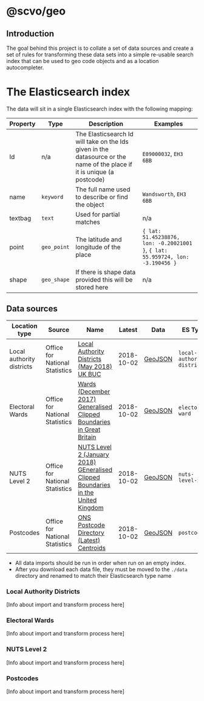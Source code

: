 # @scvo/geo

## Introduction
The goal behind this project is to collate a set of data sources and create a set of rules for
transforming these data sets into a simple re-usable search index that can be used to geo code 
objects and as a location autocompleter.

# The Elasticsearch index
The data will sit in a single Elasticsearch index with the following mapping:

| Property | Type | Description | Examples |
| --- | --- | --- | --- |
| Id | n/a | The Elasticsearch Id will take on the Ids given in the datasource or the name of the place if it is unique (a postcode) | `E09000032`, `EH3 6BB` |
| name | `keyword` | The full name  used to describe or find the object | `Wandsworth`, `EH3 6BB` |
| textbag | `text` | Used for partial matches | n/a |
| point | `geo_point` | The latitude and longitude of the place | `{ lat: 51.45238876, lon: -0.20021001 }`, `{ lat: 55.959724, lon: -3.190456 }` |
| shape | `geo_shape` | If there is shape data provided this will be stored here | n/a |

## Data sources

| Location type | Source | Name | Latest | Data | ES Type |
| --- | --- | --- | --- | --- | --- |
| Local authority districts | Office for National Statistics | [Local Authority Districts (May 2018) UK BUC](http://geoportal.statistics.gov.uk/datasets/local-authority-districts-may-2018-uk-buc) | 2018-10-02 | [GeoJSON](https://opendata.arcgis.com/datasets/593018bf59ab4699b66355bd33cd186d_4.geojson) | `local-authority-district` |
| Electoral Wards | Office for National Statistics | [Wards (December 2017) Generalised Clipped Boundaries in Great Britain](http://geoportal.statistics.gov.uk/datasets/wards-december-2017-generalised-clipped-boundaries-in-great-britain) | 2018-10-02 | [GeoJSON](https://opendata.arcgis.com/datasets/07194e4507ae491488471c84b23a90f2_2.geojson) | `electoral-ward` |
| NUTS Level 2 | Office for National Statistics | [NUTS Level 2 (January 2018) GEneralised Clipped Boundaries in the United Kingdom](http://geoportal.statistics.gov.uk/datasets/nuts-level-2-january-2018-generalised-clipped-boundaries-in-the-united-kingdom) | 2018-10-02 | [GeoJSON](https://opendata.arcgis.com/datasets/48b6b85bb7ea43699ee85f4ecd12fd36_2.geojson) | `nuts-level-2` |
| Postcodes | Office for National Statistics | [ONS Postcode Directory (Latest) Centroids](http://geoportal.statistics.gov.uk/datasets/ons-postcode-directory-latest-centroids) | 2018-10-02 | [GeoJSON](https://opendata.arcgis.com/datasets/75edec484c5d49bcadd4893c0ebca0ff_0.geojson) | `postcode` |

* All data imports should be run in order when run on an empty index.
* After you download each data file, they must be moved to the `./data` directory and renamed to match their Elasticsearch type name

### Local Authority Districts
[Info about import and transform process here]

### Electoral Wards
[Info about import and transform process here]

### NUTS Level 2
[Info about import and transform process here]

### Postcodes
[Info about import and transform process here]
